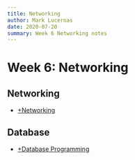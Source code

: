 ```yaml
---
title: Networking
author: Mark Lucernas
date: 2020-07-20
summary: Week 6 Networking notes
---
```



# Week 6: Networking

## Networking

  - [+Networking](networking/index)

## Database

  - [+Database Programming](database/index)

